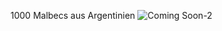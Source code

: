 
1000 Malbecs aus Argentinien 
![Coming Soon-2](https://github.com/user-attachments/assets/e0cb7c35-0b05-4740-bfdc-33ab3620755b)




